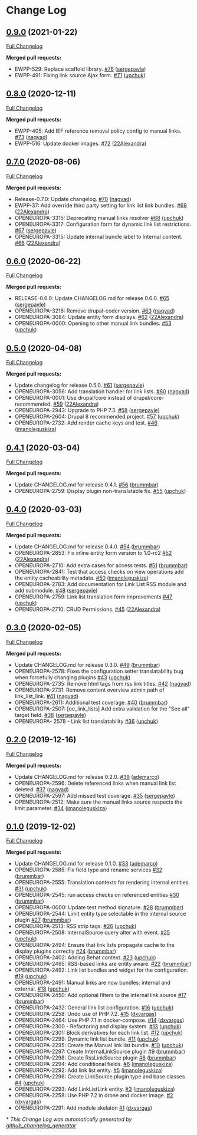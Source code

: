 # Change Log

## [0.9.0](https://github.com/openeuropa/oe_link_lists/tree/0.9.0) (2021-01-22)
[Full Changelog](https://github.com/openeuropa/oe_link_lists/compare/0.8.0...0.9.0)

**Merged pull requests:**

- EWPP-529: Replace scaffold library. [\#76](https://github.com/openeuropa/oe_link_lists/pull/76) ([sergepavle](https://github.com/sergepavle))
- EWPP-491: Fixing link source Ajax form. [\#71](https://github.com/openeuropa/oe_link_lists/pull/71) ([upchuk](https://github.com/upchuk))

## [0.8.0](https://github.com/openeuropa/oe_link_lists/tree/0.8.0) (2020-12-11)

[Full Changelog](https://github.com/openeuropa/oe_link_lists/compare/0.7.0...0.8.0)

**Merged pull requests:**

- EWPP-405: Add IEF reference removal policy config to manual links. [\#73](https://github.com/openeuropa/oe_link_lists/pull/73) ([nagyad](https://github.com/nagyad))
- EWPP-516: Update docker images. [\#72](https://github.com/openeuropa/oe_link_lists/pull/72) ([22Alexandra](https://github.com/22Alexandra))

## [0.7.0](https://github.com/openeuropa/oe_link_lists/tree/0.7.0) (2020-08-06)

[Full Changelog](https://github.com/openeuropa/oe_link_lists/compare/0.6.0...0.7.0)

**Merged pull requests:**

- Release-0.7.0: Update changelog. [\#70](https://github.com/openeuropa/oe_link_lists/pull/70) ([nagyad](https://github.com/nagyad))
- EWPP-37: Add override third party setting for link list link bundles. [\#69](https://github.com/openeuropa/oe_link_lists/pull/69) ([22Alexandra](https://github.com/22Alexandra))
- OPENEUROPA-3315: Deprecating manual links resolver [\#68](https://github.com/openeuropa/oe_link_lists/pull/68) ([upchuk](https://github.com/upchuk))
- OPENEUROPA-3317: Configuration form for dynamic link list restrictions. [\#67](https://github.com/openeuropa/oe_link_lists/pull/67) ([sergepavle](https://github.com/sergepavle))
- OPENEUROPA-3315: Update internal bundle label to Internal content. [\#66](https://github.com/openeuropa/oe_link_lists/pull/66) ([22Alexandra](https://github.com/22Alexandra))

## [0.6.0](https://github.com/openeuropa/oe_link_lists/tree/0.6.0) (2020-06-22)

[Full Changelog](https://github.com/openeuropa/oe_link_lists/compare/0.5.0...0.6.0)

**Merged pull requests:**

- RELEASE-0.6.0: Update CHANGELOG.md for release 0.6.0. [\#65](https://github.com/openeuropa/oe_link_lists/pull/65) ([sergepavle](https://github.com/sergepavle))
- OPENEUROPA-3216: Remove drupal-coder version. [\#63](https://github.com/openeuropa/oe_link_lists/pull/63) ([nagyad](https://github.com/nagyad))
- OPENEUROPA-3084: Update entity form displays. [\#62](https://github.com/openeuropa/oe_link_lists/pull/62) ([22Alexandra](https://github.com/22Alexandra))
- OPENEUROPA-0000: Opening to other manual link bundles. [\#53](https://github.com/openeuropa/oe_link_lists/pull/53) ([upchuk](https://github.com/upchuk))

## [0.5.0](https://github.com/openeuropa/oe_link_lists/tree/0.5.0) (2020-04-08)

[Full Changelog](https://github.com/openeuropa/oe_link_lists/compare/0.4.1...0.5.0)

**Merged pull requests:**

- Update changelog for release 0.5.0. [\#61](https://github.com/openeuropa/oe_link_lists/pull/61) ([sergepavle](https://github.com/sergepavle))
- OPENEUROPA-3056: Add translation handler for link lists. [\#60](https://github.com/openeuropa/oe_link_lists/pull/60) ([nagyad](https://github.com/nagyad))
- OPENEUROPA-0001: Use drupal/core instead of drupal/core-recommended. [\#59](https://github.com/openeuropa/oe_link_lists/pull/59) ([22Alexandra](https://github.com/22Alexandra))
- OPENEUROPA-2943: Upgrade to PHP 7.3. [\#58](https://github.com/openeuropa/oe_link_lists/pull/58) ([sergepavle](https://github.com/sergepavle))
- OPENEUROPA-2604: Drupal 8 recommended project. [\#57](https://github.com/openeuropa/oe_link_lists/pull/57) ([upchuk](https://github.com/upchuk))
- OPENEUROPA-2732: Add render cache keys and test. [\#46](https://github.com/openeuropa/oe_link_lists/pull/46) ([imanoleguskiza](https://github.com/imanoleguskiza))

## [0.4.1](https://github.com/openeuropa/oe_link_lists/tree/0.4.1) (2020-03-04)

[Full Changelog](https://github.com/openeuropa/oe_link_lists/compare/0.4.0...0.4.1)

**Merged pull requests:**

- Update CHANGELOG.md for release 0.4.1. [\#56](https://github.com/openeuropa/oe_link_lists/pull/56) ([brummbar](https://github.com/brummbar))
- OPENEUROPA-2759: Display plugin non-translatable fix. [\#55](https://github.com/openeuropa/oe_link_lists/pull/55) ([upchuk](https://github.com/upchuk))

## [0.4.0](https://github.com/openeuropa/oe_link_lists/tree/0.4.0) (2020-03-03)

[Full Changelog](https://github.com/openeuropa/oe_link_lists/compare/0.3.0...0.4.0)

**Merged pull requests:**

- Update CHANGELOG.md for release 0.4.0. [\#54](https://github.com/openeuropa/oe_link_lists/pull/54) ([brummbar](https://github.com/brummbar))
- OPENEUROPA-2853: Fix inline entity form version to 1.0-rc2 [\#52](https://github.com/openeuropa/oe_link_lists/pull/52) ([22Alexandra](https://github.com/22Alexandra))
- OPENEUROPA-2710: Add extra cases for access tests. [\#51](https://github.com/openeuropa/oe_link_lists/pull/51) ([brummbar](https://github.com/brummbar))
- OPENEUROPA-2841: Test that access checks on view operations add the entity cacheability metadata. [\#50](https://github.com/openeuropa/oe_link_lists/pull/50) ([imanoleguskiza](https://github.com/imanoleguskiza))
- OPENEUROPA-2783: Add documentation for Link List RSS module and add submodule. [\#48](https://github.com/openeuropa/oe_link_lists/pull/48) ([sergepavle](https://github.com/sergepavle))
- OPENEUROPA-2759: Link list translation form improvements [\#47](https://github.com/openeuropa/oe_link_lists/pull/47) ([upchuk](https://github.com/upchuk))
- OPENEUROPA-2710: CRUD Permissions. [\#45](https://github.com/openeuropa/oe_link_lists/pull/45) ([22Alexandra](https://github.com/22Alexandra))

## [0.3.0](https://github.com/openeuropa/oe_link_lists/tree/0.3.0) (2020-02-05)

[Full Changelog](https://github.com/openeuropa/oe_link_lists/compare/0.2.0...0.3.0)

**Merged pull requests:**

- Update CHANGELOG.md for release 0.3.0. [\#49](https://github.com/openeuropa/oe_link_lists/pull/49) ([brummbar](https://github.com/brummbar))
- OPENEUROPA-2578: Fixes the configuration setter translatability bug when forcefully changing plugins [\#43](https://github.com/openeuropa/oe_link_lists/pull/43) ([upchuk](https://github.com/upchuk))
- OPENEUROPA-2735: Remove html tags from rss link titles. [\#42](https://github.com/openeuropa/oe_link_lists/pull/42) ([nagyad](https://github.com/nagyad))
- OPENEUROPA-2731: Remove content overview admin path of link\_list\_link. [\#41](https://github.com/openeuropa/oe_link_lists/pull/41) ([nagyad](https://github.com/nagyad))
- OPENEUROPA-2611: Additional test coverage. [\#40](https://github.com/openeuropa/oe_link_lists/pull/40) ([brummbar](https://github.com/brummbar))
- OPENEUROPA-2507: \[oe\_link\_lists\] Add extra validation for the "See all" target field. [\#38](https://github.com/openeuropa/oe_link_lists/pull/38) ([sergepavle](https://github.com/sergepavle))
- OPENEUROPA- 2578 - Link list translatability [\#36](https://github.com/openeuropa/oe_link_lists/pull/36) ([upchuk](https://github.com/upchuk))

## [0.2.0](https://github.com/openeuropa/oe_link_lists/tree/0.2.0) (2019-12-16)

[Full Changelog](https://github.com/openeuropa/oe_link_lists/compare/0.1.0...0.2.0)

**Merged pull requests:**

- Update CHANGELOG.md for release 0.2.0. [\#39](https://github.com/openeuropa/oe_link_lists/pull/39) ([ademarco](https://github.com/ademarco))
- OPENEUROPA-2596: Delete referenced links when manual link list deleted. [\#37](https://github.com/openeuropa/oe_link_lists/pull/37) ([nagyad](https://github.com/nagyad))
- OPENEUROPA-2597: Add missed test coverage. [\#35](https://github.com/openeuropa/oe_link_lists/pull/35) ([sergepavle](https://github.com/sergepavle))
- OPENEUROPA-2512: Make sure the manual links source respects the limit parameter. [\#34](https://github.com/openeuropa/oe_link_lists/pull/34) ([imanoleguskiza](https://github.com/imanoleguskiza))

## [0.1.0](https://github.com/openeuropa/oe_link_lists/tree/0.1.0) (2019-12-02)

[Full Changelog](https://github.com/openeuropa/oe_link_lists/compare/da88046d74e26f5d94016ebb022a38e889edbad4...0.1.0)

**Merged pull requests:**

- Update CHANGELOG.md for release 0.1.0. [\#33](https://github.com/openeuropa/oe_link_lists/pull/33) ([ademarco](https://github.com/ademarco))
- OPENEUROPA-2585: Fix field type and rename services [\#32](https://github.com/openeuropa/oe_link_lists/pull/32) ([brummbar](https://github.com/brummbar))
- OPENEUROPA-2555: Translation contexts for rendering internal entities. [\#31](https://github.com/openeuropa/oe_link_lists/pull/31) ([upchuk](https://github.com/upchuk))
- OPENEUROPA-2545: run access checks on referenced entities [\#30](https://github.com/openeuropa/oe_link_lists/pull/30) ([brummbar](https://github.com/brummbar))
- OPENEUROPA-0000: Update test method signature. [\#28](https://github.com/openeuropa/oe_link_lists/pull/28) ([brummbar](https://github.com/brummbar))
- OPENEUROPA-2544: Limit entity type selectable in the internal source plugin [\#27](https://github.com/openeuropa/oe_link_lists/pull/27) ([brummbar](https://github.com/brummbar))
- OPENEUROPA-2513: RSS strip tags. [\#26](https://github.com/openeuropa/oe_link_lists/pull/26) ([upchuk](https://github.com/upchuk))
- OPENEUROPA-2508: InternalSource query alter with event. [\#25](https://github.com/openeuropa/oe_link_lists/pull/25) ([upchuk](https://github.com/upchuk))
- OPENEUROPA-2494: Ensure that link lists propagate cache to the display plugins correctly [\#24](https://github.com/openeuropa/oe_link_lists/pull/24) ([brummbar](https://github.com/brummbar))
- OPENEUROPA-2402: Adding Behat context. [\#23](https://github.com/openeuropa/oe_link_lists/pull/23) ([upchuk](https://github.com/upchuk))
- OPENEUROPA-2495: RSS-based links are entity aware. [\#22](https://github.com/openeuropa/oe_link_lists/pull/22) ([brummbar](https://github.com/brummbar))
- OPENEUROPA-2492: Link list bundles and widget for the configuration. [\#19](https://github.com/openeuropa/oe_link_lists/pull/19) ([upchuk](https://github.com/upchuk))
- OPENEUROPA-2491: Manual links are now bundles: internal and external. [\#18](https://github.com/openeuropa/oe_link_lists/pull/18) ([upchuk](https://github.com/upchuk))
- OPENEUROPA-2450: Add optional filters to the internal link source [\#17](https://github.com/openeuropa/oe_link_lists/pull/17) ([brummbar](https://github.com/brummbar))
- OPENEUROPA-2432: General link list configuration. [\#16](https://github.com/openeuropa/oe_link_lists/pull/16) ([upchuk](https://github.com/upchuk))
- OPENEUROPA-2258: Undo use of PHP 7.2. [\#15](https://github.com/openeuropa/oe_link_lists/pull/15) ([dxvargas](https://github.com/dxvargas))
- OPENEUROPA-2464: Use PHP 7.1 in docker-compose. [\#14](https://github.com/openeuropa/oe_link_lists/pull/14) ([dxvargas](https://github.com/dxvargas))
- OPENEUROPA-2300 - Refactoring and display system. [\#13](https://github.com/openeuropa/oe_link_lists/pull/13) ([upchuk](https://github.com/upchuk))
- OPENEUROPA-2301: Block derivatives for each link list. [\#12](https://github.com/openeuropa/oe_link_lists/pull/12) ([upchuk](https://github.com/upchuk))
- OPENEUROPA-2299: Dynamic link list bundle. [\#11](https://github.com/openeuropa/oe_link_lists/pull/11) ([upchuk](https://github.com/upchuk))
- OPENEUROPA-2295: Create the Manual link list bundle. [\#10](https://github.com/openeuropa/oe_link_lists/pull/10) ([upchuk](https://github.com/upchuk))
- OPENEUROPA-2297: Create InternalLinkSource plugin [\#9](https://github.com/openeuropa/oe_link_lists/pull/9) ([brummbar](https://github.com/brummbar))
- OPENEUROPA-2298: Create RssLinkSource plugin [\#8](https://github.com/openeuropa/oe_link_lists/pull/8) ([brummbar](https://github.com/brummbar))
- OPENEUROPA-2294: Add conditional fields. [\#6](https://github.com/openeuropa/oe_link_lists/pull/6) ([imanoleguskiza](https://github.com/imanoleguskiza))
- OPENEUROPA-2292: Add link list entity. [\#5](https://github.com/openeuropa/oe_link_lists/pull/5) ([imanoleguskiza](https://github.com/imanoleguskiza))
- OPENEUROPA-2296: Create LinkSource plugin type and base classes [\#4](https://github.com/openeuropa/oe_link_lists/pull/4) ([upchuk](https://github.com/upchuk))
- OPENEUROPA-2293: Add LinkListLink entity. [\#3](https://github.com/openeuropa/oe_link_lists/pull/3) ([imanoleguskiza](https://github.com/imanoleguskiza))
- OPENEUROPA-2258: Use PHP 7.2 in drone and docker image. [\#2](https://github.com/openeuropa/oe_link_lists/pull/2) ([dxvargas](https://github.com/dxvargas))
- OPENEUROPA-2291: Add module skelaton [\#1](https://github.com/openeuropa/oe_link_lists/pull/1) ([dxvargas](https://github.com/dxvargas))



\* *This Change Log was automatically generated by [github_changelog_generator](https://github.com/skywinder/Github-Changelog-Generator)*
